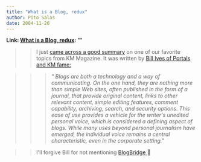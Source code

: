 ```yaml
---
title: "What is a Blog, redux"
author: Pito Salas
date: 2004-11-26
---
```


**Link: [What is a Blog, redux](None):** ""


>>

>> I just [came across a good
summary](<http://www.portalsmag.com/articles/default.asp?ArticleID=6159>) on
one of our favorite topics from KM Magazine. It was written by [Bill Ives of
Portals and KM fame:](<http://billives.typepad.com/portals_and_km/>)

>>

>>> _" Blogs are both a technology and a way of communicating. On the one
hand, they are nothing more than simple Web sites, often published in the form
of a journal, that provide original content, links to other relevant content,
simple editing features, comment capability, archiving, search, and security
options. This ease of use provides a vehicle for the writer's unedited
personal voice, which is considered a defining aspect of blogs. While many
uses beyond personal journalism have emerged, the individual voice remains a
central characteristic, even in the corporate setting."_

>>

>> I'll forgive Bill for not mentioning [BlogBridge
](<http://www.blogbridge.com>)🙂


